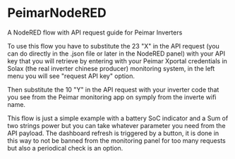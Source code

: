# PeimarNodeRED
A NodeRED flow with API request guide for Peimar Inverters

To use this flow you have to substitute the 23 "X" in the API request (you can do directly in the .json file or later in the NodeRED panel) with your API key that you will retrieve by entering with your Peimar Xportal credentials in Solax (the real inverter chinese producer) monitoring system, in the left menu you will see "request API key" option.

Then substitute the 10 "Y" in the API request with your inverter code that you see from the Peimar monitoring app on symply from the inverte wifi name.

This flow is just a simple example with a battery SoC indicator and a Sum of two strings power but you can take whatever parameter you need from the API payload.
The dashboard refresh is triggered by a button, it is done in this way to not be banned from the monitoring panel for too many requests but also a periodical check is an option.

